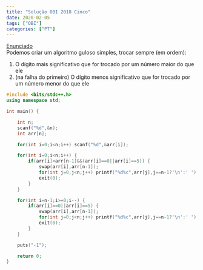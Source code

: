 ```yaml
---
title: "Solução OBI 2018 Cinco"
date: 2020-02-05
tags: ["OBI"]
categories: ["PT"]
---
```

[Enunciado](https://olimpiada.ic.unicamp.br/pratique/pu/2018/f3/cinco/)  
Podemos criar um algoritmo guloso simples, trocar sempre (em ordem):

1. O dígito mais significativo que for trocado por um número maior do que ele  
2. (na falha do primeiro) O dígito menos significativo que for trocado por um número menor do que ele  

```cpp
#include <bits/stdc++.h>
using namespace std;

int main() {

    int n;
    scanf("%d",&n);
    int arr[n];

    for(int i=0;i<n;i++) scanf("%d",&arr[i]);

    for(int i=0;i<n;i++) {
        if(arr[i]<arr[n-1]&&(arr[i]==0||arr[i]==5)) {
            swap(arr[i],arr[n-1]);
            for(int j=0;j<n;j++) printf("%d%c",arr[j],j==n-1?'\n':' ');
            exit(0);
        }
    }

    for(int i=n-1;i>=0;i--) {
        if(arr[i]==0||arr[i]==5) {
            swap(arr[i],arr[n-1]);
            for(int j=0;j<n;j++) printf("%d%c",arr[j],j==n-1?'\n':' ');
            exit(0);
        }
    }

    puts("-1");

    return 0;
}

```

